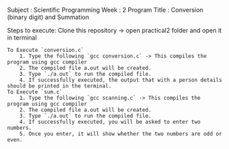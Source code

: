 Subject         : Scientific Programming
Week            : 2
Program Title   : Conversion (binary digit) and Summation

Steps to execute:
    Clone this repository -> open practical2 folder and open it in terminal
    
    To Execute `conversion.c`
        1. Type the following `gcc conversion.c` -> This compiles the program using gcc compiler
        2. The compiled file a.out will be created.
        3. Type `./a.out` to run the compiled file.
        4. If successfully executed, the output that with a person details should be printed in the terminal.
    To Execute `sum.c`
        1. Type the following `gcc scanning.c` -> This compiles the program using gcc compiler
        2. The compiled file a.out will be created.
        3. Type `./a.out` to run the compiled file.
        4. If successfully executed, you will be asked to enter two numbers.
        5. Once you enter, it will show whether the two numbers are odd or even.
